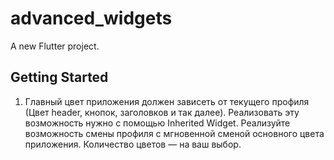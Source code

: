 # advanced_widgets

A new Flutter project.

## Getting Started

1. Главный цвет приложения должен зависеть от текущего профиля (Цвет header, кнопок, заголовков и 
так далее). Реализовать эту возможность нужно с помощью Inherited Widget. Реализуйте возможность 
смены профиля с мгновенной сменой основного цвета приложения. Количество цветов — на ваш выбор.